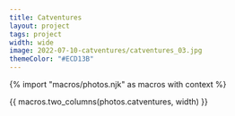 ```yaml
---
title: Catventures
layout: project
tags: project
width: wide
image: 2022-07-10-catventures/catventures_03.jpg
themeColor: "#ECD13B"
---
```


{% import "macros/photos.njk" as macros with context %}

{{ macros.two_columns(photos.catventures, width) }}
